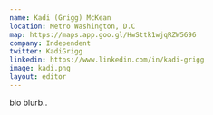 ```yaml
---
name: Kadi (Grigg) McKean
location: Metro Washington, D.C
map: https://maps.app.goo.gl/HwSttk1wjqRZW5696
company: Independent
twitter: KadiGrigg
linkedin: https://www.linkedin.com/in/kadi-grigg
image: kadi.png
layout: editor
---
```

bio blurb..
